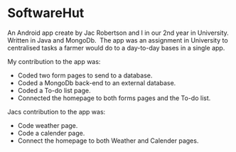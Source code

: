 # SoftwareHut

An Android app create by Jac Robertson and I in our 2nd year in University.
Written in Java and MongoDb. 
The app was an assignment in University to centralised tasks a farmer would do to a day-to-day bases in a single app.

My contribution to the app was:
- Coded two form pages to send to a database.
- Coded a MongoDb back-end to an external database.
- Coded a To-do list page.
- Connected the homepage to both forms pages and the To-do list.


Jacs contribution to the app was:
- Code weather page.
- Code a calender page.
- Connect the homepage to both Weather and Calender pages.

